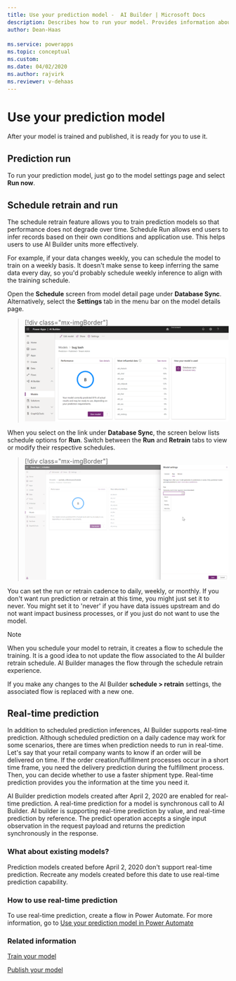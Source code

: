 ```yaml
---
title: Use your prediction model -  AI Builder | Microsoft Docs
description: Describes how to run your model. Provides information about the schedule feature, which allows you to automatically retrain and run your prediction model at the cadence you choose. 
author: Dean-Haas

ms.service: powerapps
ms.topic: conceptual
ms.custom: 
ms.date: 04/02/2020
ms.author: rajvirk
ms.reviewer: v-dehaas
---
```


# Use your prediction model

After your model is trained and published, it is ready for you to use it. 

## Prediction run

To run your prediction model, just go to the model settings page and select **Run now**.

## Schedule retrain and run

The schedule retrain feature allows you to train prediction models so that performance does not degrade over time. Schedule Run allows end users to infer records based on their own conditions and application use. This helps users to use AI Builder units more effectively.

For example, if your data changes weekly, you can schedule the model to train on a weekly basis. It doesn't make sense to keep inferring the same data every day, so you'd probably schedule weekly inference to align with the training schedule.

Open the **Schedule** screen from model detail page under **Database Sync**. Alternatively, select the **Settings** tab in the menu bar on the model details page.

> [!div class="mx-imgBorder"]
> ![Schedule screen](media/schedule-screen.png "Schedule screen")

When you select on the link under **Database Sync**, the screen below lists schedule options for **Run**. Switch between the **Run** and **Retrain** tabs to view or modify their respective schedules.

> [!div class="mx-imgBorder"]
> ![elect schedule cadence](media/schedule-cadence.png "Select schedule cadence")

You can set the run or retrain cadence to daily, weekly, or monthly. If you don't want run prediction or retrain at this time, you might just set it to never. You might set it to 'never' if you have data issues upstream and do not want impact business processes, or if you just do not want to use the model.

> [!NOTE]  
> When you schedule your model to retrain, it creates a flow to schedule the training. It is a good idea to not update the flow associated to the AI builder retrain schedule. AI Builder manages the flow through the schedule retrain experience.

If you make any changes to the AI Builder **schedule > retrain** settings, the associated flow is replaced with a new one.

## Real-time prediction

In addition to scheduled prediction inferences, AI Builder supports real-time prediction. Although scheduled prediction on a daily cadence may work for some scenarios, there are times when prediction needs to run in real-time. Let's say that your retail company wants to know if an order will be delivered on time. If the order creation/fulfillment processes occur in a short time frame, you need the delivery prediction during the fulfillment process. Then, you can decide whether to use a faster shipment type. Real-time prediction provides you the information at the time you need it.

AI Builder prediction models created after April 2, 2020 are enabled for real-time prediction. A real-time prediction for a model is synchronous call to AI Builder. AI builder is supporting real-time prediction by value, and real-time prediction by reference. The predict operation accepts a single input observation in the request payload and returns the prediction synchronously in the response.

### What about existing models?

Prediction models created before April 2, 2020 don't support real-time prediction. Recreate any models created before this date  to use real-time prediction capability.

### How to use real-time prediction

To use real-time prediction, create a flow in Power Automate. For more information, go to [Use your prediction model in Power Automate](prediction-pwr-automate.md)

### Related information

[Train your model](train-model.md)

[Publish your model](publish-model.md)
